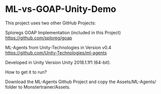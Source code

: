# ML-vs-GOAP-Unity-Demo

This project uses two other GitHub Projects:

Sploregs GOAP Implementation (included in this Project)
https://github.com/sploreg/goap

ML-Agents from Unity-Technologies in Version v0.4
https://github.com/Unity-Technologies/ml-agents

Developed in Unity Version Unity 2018.1.1f1 (64-bit).

How to get it to run?

Download the ML-Agents Github Project and copy the Assets/ML-Agents/ folder to Monstertrainer/Assets.
